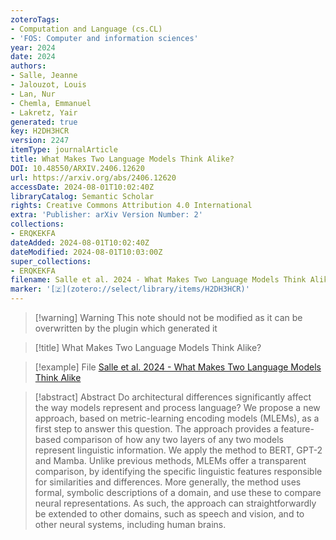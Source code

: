 ```yaml
---
zoteroTags:
- Computation and Language (cs.CL)
- 'FOS: Computer and information sciences'
year: 2024
date: 2024
authors:
- Salle, Jeanne
- Jalouzot, Louis
- Lan, Nur
- Chemla, Emmanuel
- Lakretz, Yair
generated: true
key: H2DH3HCR
version: 2247
itemType: journalArticle
title: What Makes Two Language Models Think Alike?
DOI: 10.48550/ARXIV.2406.12620
url: https://arxiv.org/abs/2406.12620
accessDate: 2024-08-01T10:02:40Z
libraryCatalog: Semantic Scholar
rights: Creative Commons Attribution 4.0 International
extra: 'Publisher: arXiv Version Number: 2'
collections:
- ERQKEKFA
dateAdded: 2024-08-01T10:02:40Z
dateModified: 2024-08-01T10:03:00Z
super_collections:
- ERQKEKFA
filename: Salle et al. 2024 - What Makes Two Language Models Think Alike
marker: '[🇿](zotero://select/library/items/H2DH3HCR)'
---
```



 > 
 > \[!warning\] Warning
 > This note should not be modified as it can be overwritten by the plugin which generated it

 > 
 > \[!title\] What Makes Two Language Models Think Alike?

 > 
 > \[!example\] File
 > [Salle et al. 2024 - What Makes Two Language Models Think Alike](Salle%20et%20al.%202024%20-%20What%20Makes%20Two%20Language%20Models%20Think%20Alike.pdf)

 > 
 > \[!abstract\] Abstract
 > Do architectural differences significantly affect the way models represent and process language? We propose a new approach, based on metric-learning encoding models (MLEMs), as a first step to answer this question. The approach provides a feature-based comparison of how any two layers of any two models represent linguistic information. We apply the method to BERT, GPT-2 and Mamba. Unlike previous methods, MLEMs offer a transparent comparison, by identifying the specific linguistic features responsible for similarities and differences. More generally, the method uses formal, symbolic descriptions of a domain, and use these to compare neural representations. As such, the approach can straightforwardly be extended to other domains, such as speech and vision, and to other neural systems, including human brains.
